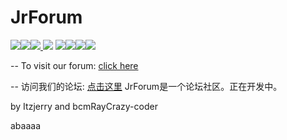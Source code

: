# JrForum
<img src="https://img.shields.io/badge/Status-dev-yellow"><img src="https://img.shields.io/badge/Version-1.1.7-blue"><img src="https://img.shields.io/badge/Node_Version-14.15.3-blue?style=flat&logo=Node.js"><a href="https://discord.gg/aaUFccY2"> <img src="https://img.shields.io/badge/Discord-JrForum's%20world-blue?style=flat&logo=Discord"></a>
<img src="https://img.shields.io/badge/Status-dev-yellow"><img src="https://img.shields.io/badge/Version-1.1.7-blue"><img src="https://img.shields.io/badge/Node_Version-14.15.3-blue?style=flat&logo=Node.js"><a href="https://discord.gg/CxrJRZV5Gz"><img src="https://img.shields.io/discord/894583939371524116?label=Discord"></a>


--
To visit our forum: [click here](http://itzjerry.top:233/)

--
访问我们的论坛: [点击这里](http://itzjerry.top:233/)
JrForum是一个论坛社区。正在开发中。  

by
Itzjerry and bcmRayCrazy-coder

abaaaa

